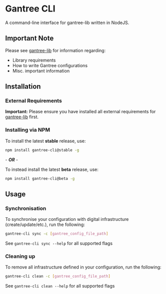 # Gantree CLI

A command-line interface for gantree-lib written in NodeJS.

## Important Note

Please see [gantree-lib](https://github.com/flex-dapps/gantree-lib-nodejs) for information regarding:

- Library requirements
- How to write Gantree configurations
- Misc. important information

## Installation

### External Requirements

**Important:** Please ensure you have installed all external requirements for [gantree-lib](https://github.com/flex-dapps/gantree-lib-nodejs) first.

### Installing via NPM

To install the latest **stable** release, use:

```bash
npm install gantree-cli@stable -g
```

\- ***OR*** -

To instead install the latest **beta** release, use:

```bash
npm install gantree-cli@beta -g
```

## Usage

### Synchronisation

To synchronise your configuration with digital infrastructure (create/update/etc.), run the following:

```bash
gantree-cli sync -c [gantree_config_file_path]
```

See `gantree-cli sync --help` for all supported flags

### Cleaning up

To remove all infrastructure defined in your configuration, run the following:

```bash
gantree-cli clean -c [gantree_config_file_path]
```

See `gantree-cli clean --help` for all supported flags

<!-- TODO: Add information on CLI supported environment variables -->
